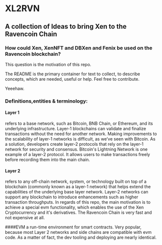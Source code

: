 # XL2RVN
## A collection of Ideas to bring Xen to the Ravencoin Chain

### How could Xen, XenNFT and DBXen and Fenix be used on the Ravencoin blockchain? 
This question is the motivation of this repo.

The README is the primary container for text to collect, to describe concepts, which are needed, useful or help.
Feel free to contribute.

Yeeehaw.

### Definitions,entities & terminology:

#### Layer 1 
refers to a base network, such as Bitcoin, BNB Chain, or Ethereum, and its underlying infrastructure. Layer-1 blockchains can validate and finalize transactions without the need for another network. Making improvements to the scalability of layer-1 networks is difficult, as we’ve seen with Bitcoin. As a solution, developers create layer-2 protocols that rely on the layer-1 network for security and consensus. Bitcoin's Lightning Network is one example of a layer-2 protocol. It allows users to make transactions freely before recording them into the main chain.

#### Layer 2 
refers to any off-chain network, system, or technology built on top of a blockchain (commonly known as a layer-1 network) that helps extend the capabilities of the underlying base layer network. Layer-2 networks can support any blockchain to introduce enhancements such as higher transaction throughputs. In regards of this repo, the main motivation is to achieve a special evm functionality, which enables the use of the Xen Cryptocurrency and it's derivatives. The Ravencoin Chain is very fast and not expensive at all.


####EVM 
a run-time environment for smart contracts. Very popular, because most Layer 2 networks and side chains are compatible with evm code. As a matter of fact, the dev tooling and deploying are nearly identical.  
